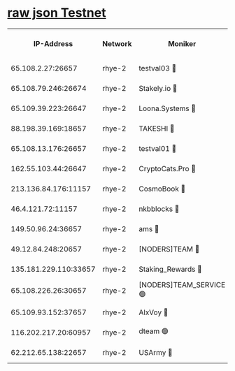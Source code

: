 
[raw json Testnet](https://rpc-check.quickt.stavr.tech/quickt/rpc-quickt-result.json)
=


<table><tr><th>IP-Address</th><th>Network</th><th>Moniker</th><th>Latest Block Height</th><th>Earliest Block Height</th><th>Catching Up</th><th>Tx Index</th><th>Voting Power</th><th>Scan Time</th></tr><tr><td>65.108.2.27:26657</td><td>rhye-2</td><td>testval03 🔴</td><td>1253573</td><td>1</td><td>False</td><td>on</td><td>11002050</td><td>2024-03-14T21:58:30.052903853UTC</td></tr><tr><td>65.108.79.246:26674</td><td>rhye-2</td><td>Stakely.io 🔴</td><td>1253573</td><td>1</td><td>False</td><td>on</td><td>10010</td><td>2024-03-14T21:58:30.412661653UTC</td></tr><tr><td>65.109.39.223:26647</td><td>rhye-2</td><td>Loona.Systems 🔴</td><td>1253574</td><td>1</td><td>False</td><td>off</td><td>86949</td><td>2024-03-14T21:58:35.420432543UTC</td></tr><tr><td>88.198.39.169:18657</td><td>rhye-2</td><td>TAKESHI 🔴</td><td>1253574</td><td>1</td><td>False</td><td>off</td><td>40542</td><td>2024-03-14T21:58:36.039216962UTC</td></tr><tr><td>65.108.13.176:26657</td><td>rhye-2</td><td>testval01 🔴</td><td>1253574</td><td>1</td><td>False</td><td>on</td><td>13082010</td><td>2024-03-14T21:58:36.807714879UTC</td></tr><tr><td>162.55.103.44:26647</td><td>rhye-2</td><td>CryptoCats.Pro 🔴</td><td>1253580</td><td>1</td><td>False</td><td>off</td><td>9999</td><td>2024-03-14T21:59:09.139137599UTC</td></tr><tr><td>213.136.84.176:11157</td><td>rhye-2</td><td>CosmoBook 🔴</td><td>1253579</td><td>65301</td><td>False</td><td>off</td><td>1520417</td><td>2024-03-14T21:59:02.766059279UTC</td></tr><tr><td>46.4.121.72:11157</td><td>rhye-2</td><td>nkbblocks 🔴</td><td>1253572</td><td>70101</td><td>False</td><td>off</td><td>81084</td><td>2024-03-14T21:58:22.823376370UTC</td></tr><tr><td>149.50.96.24:36657</td><td>rhye-2</td><td>ams 🔴</td><td>1253577</td><td>133501</td><td>False</td><td>on</td><td>10732</td><td>2024-03-14T21:58:52.242413145UTC</td></tr><tr><td>49.12.84.248:20657</td><td>rhye-2</td><td>[NODERS]TEAM 🔴</td><td>1253576</td><td>146001</td><td>False</td><td>on</td><td>59690</td><td>2024-03-14T21:58:49.825636613UTC</td></tr><tr><td>135.181.229.110:33657</td><td>rhye-2</td><td>Staking_Rewards 🔴</td><td>1253574</td><td>149101</td><td>False</td><td>on</td><td>9900</td><td>2024-03-14T21:58:35.744837886UTC</td></tr><tr><td>65.108.226.26:30657</td><td>rhye-2</td><td>[NODERS]TEAM_SERVICE 🟢</td><td>1253574</td><td>241501</td><td>False</td><td>on</td><td>0</td><td>2024-03-14T21:58:36.406556213UTC</td></tr><tr><td>65.109.93.152:37657</td><td>rhye-2</td><td>AlxVoy 🔴</td><td>1253573</td><td>315173</td><td>False</td><td>on</td><td>150351</td><td>2024-03-14T21:58:27.281943506UTC</td></tr><tr><td>116.202.217.20:60957</td><td>rhye-2</td><td>dteam 🟢</td><td>1253574</td><td>421794</td><td>False</td><td>on</td><td>0</td><td>2024-03-14T21:58:33.034492677UTC</td></tr><tr><td>62.212.65.138:22657</td><td>rhye-2</td><td>USArmy 🔴</td><td>1129000</td><td>1102501</td><td>False</td><td>on</td><td>58774</td><td>2024-03-14T21:58:29.652741672UTC</td></tr></table>